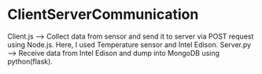 # ClientServerCommunication

Client.js --> Collect data from sensor and send it to server via POST request using Node.js. Here, I used Temperature sensor and Intel Edison. 
Server.py --> Receive data from Intel Edison and dump into MongoDB using python(flask).
